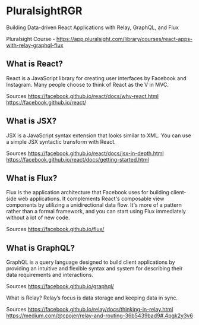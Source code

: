 # PluralsightRGR
Building Data-driven React Applications with Relay, GraphQL, and Flux

Pluralsight Course - 
https://app.pluralsight.com/library/courses/react-apps-with-relay-graphql-flux

What is React?
--
React is a JavaScript library for creating user interfaces by Facebook and Instagram. Many people 
choose to think of React as the V in MVC.

Sources
https://facebook.github.io/react/docs/why-react.html
https://facebook.github.io/react/


What is JSX?
--
JSX is a JavaScript syntax extension that looks similar to XML. You can use a simple JSX syntactic 
transform with React.

Sources
https://facebook.github.io/react/docs/jsx-in-depth.html
https://facebook.github.io/react/docs/getting-started.html
	
	
What is Flux?
--
Flux is the application architecture that Facebook uses for building client-side web applications. 
It complements React's composable view components by utilizing a unidirectional data flow. It's more 
of a pattern rather than a formal framework, and you can start using Flux immediately without a lot 
of new code.

Sources
https://facebook.github.io/flux/

What is GraphQL?
--
GraphQL is a query language designed to build client applications by providing an intuitive and 
flexible syntax and system for describing their data requirements and interactions.

Sources
https://facebook.github.io/graphql/

What is Relay?
Relay’s focus is data storage and keeping data in sync.

Sources
https://facebook.github.io/relay/docs/thinking-in-relay.html
https://medium.com/@cpojer/relay-and-routing-36b5439bad9#.4pgk2y3v6